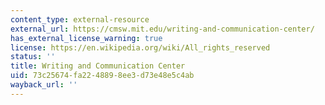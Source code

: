 ```yaml
---
content_type: external-resource
external_url: https://cmsw.mit.edu/writing-and-communication-center/
has_external_license_warning: true
license: https://en.wikipedia.org/wiki/All_rights_reserved
status: ''
title: Writing and Communication Center
uid: 73c25674-fa22-4889-8ee3-d73e48e5c4ab
wayback_url: ''
---
```

